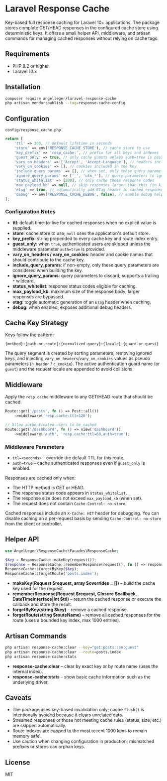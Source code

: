 # Laravel Response Cache

Key-based full response caching for Laravel 10+ applications. The package stores complete GET/HEAD responses in the configured cache store using deterministic keys. It offers a small helper API, middleware, and artisan commands for managing cached responses without relying on cache tags.

## Requirements

- PHP 8.2 or higher
- Laravel 10.x

## Installation

```bash
composer require angelleger/laravel-response-cache
php artisan vendor:publish --tag=response-cache-config
```

## Configuration

`config/response_cache.php`

```php
return [
    'ttl' => 300, // default lifetime in seconds
    'store' => env('RESPONSE_CACHE_STORE'), // cache store to use
    'key_prefix' => 'resp_cache:', // prefix for all keys and indexes
    'guest_only' => true, // only cache guests unless auth=true is passed to middleware
    'vary_on_headers' => ['Accept', 'Accept-Language'], // headers included in the key
    'vary_on_cookies' => [], // cookies included in the key
    'include_query_params' => [], // when set, only these query parameters are used
    'ignore_query_params' => ['_', 'utm_*'], // query parameters to ignore (supports * suffix)
    'status_whitelist' => [200], // only cache these response codes
    'max_payload_kb' => null, // skip responses larger than this (in kilobytes)
    'etag' => true, // automatically add ETag header to cached responses
    'debug' => env('RESPONSE_CACHE_DEBUG', false), // enable debug helpers
];
```

### Configuration Notes

- **ttl**: default time-to-live for cached responses when no explicit value is supplied.
- **store**: cache store to use; `null` uses the application's default store.
- **key_prefix**: string prepended to every cache key and route index entry.
- **guest_only**: when `true`, authenticated users are skipped unless the middleware parameter `auth=true` is provided.
- **vary_on_headers / vary_on_cookies**: header and cookie names that should contribute to the cache key.
- **include_query_params**: if non-empty, only these query parameters are considered when building the key.
- **ignore_query_params**: query parameters to discard; supports a trailing `*` wildcard.
- **status_whitelist**: response status codes eligible for caching.
- **max_payload_kb**: maximum size of the response body; larger responses are bypassed.
- **etag**: toggle automatic generation of an `ETag` header when caching.
- **debug**: when enabled, exposes additional debug headers.

## Cache Key Strategy

Keys follow the pattern:

```
{method}:{path-or-route}:{normalized-query}:{locale}:{guard-or-guest}
```

The query segment is created by sorting parameters, removing ignored keys, and injecting `vary_on_headers`/`vary_on_cookies` values as pseudo parameters (`h_header` / `c_cookie`). The active authentication guard name (or `guest`) and the request locale are appended to avoid collisions.

## Middleware

Apply the `resp.cache` middleware to any GET/HEAD route that should be cached.

```php
Route::get('/posts', fn () => Post::all())
    ->middleware('resp.cache:ttl=120');

// Allow authenticated users to be cached
Route::get('/dashboard', fn () => view('dashboard'))
    ->middleware('auth', 'resp.cache:ttl=60,auth=true');
```

### Middleware Parameters

- `ttl=<seconds>` – override the default TTL for this route.
- `auth=true` – cache authenticated responses even if `guest_only` is enabled.

Responses are cached only when:

- The HTTP method is GET or HEAD.
- The response status code appears in `status_whitelist`.
- The response size does not exceed `max_payload_kb` (when set).
- The request does not contain `Cache-Control: no-store`.

Cached responses include an `X-Cache: HIT` header for debugging. You can disable caching on a per-request basis by sending `Cache-Control: no-store` from the client or controller.

## Helper API

```php
use AngelLeger\ResponseCache\Facades\ResponseCache;

$key = ResponseCache::makeKey(request());
$response = ResponseCache::rememberResponse(request(), fn () => response('ok'), 60);
ResponseCache::forgetByKey($key);
ResponseCache::forgetRoute('posts.index');
```

- **makeKey(Request $request, array $overrides = [])** – build the cache key used for the request.
- **rememberResponse(Request $request, Closure $callback, DateTimeInterface|int $ttl)** – return the cached response or execute the callback and store the result.
- **forgetByKey(string $key)** – remove a cached response.
- **forgetRoute(string $routeName)** – remove all cached responses for the route (uses a bounded key index, max 1000 entries).

## Artisan Commands

```bash
php artisan response-cache:clear --key="get:posts::en:guest"
php artisan response-cache:clear --route=posts.index
php artisan response-cache:stats
```

- **response-cache:clear** – clear by exact key or by route name (uses the internal index).
- **response-cache:stats** – show basic cache information such as the underlying driver.

## Caveats

- The package uses key-based invalidation only; cache `flush()` is intentionally avoided because it clears unrelated data.
- Streamed responses or those not meeting cache rules (status, size, etc.) are skipped automatically.
- Route indexes are capped to the most recent 1000 keys to remain memory safe.
- Use caution when changing configuration in production; mismatched prefixes or stores can orphan keys.

## License

MIT
